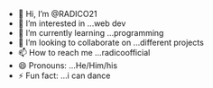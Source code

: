 - 👋 Hi, I’m @RADICO21
- 👀 I’m interested in ...web dev
- 🌱 I’m currently learning ...programming
- 💞️ I’m looking to collaborate on ...different projects
- 📫 How to reach me ...radicoofficial
- 😄 Pronouns: ...He/Him/his
- ⚡ Fun fact: ...i can dance

<!---
RADICO21/RADICO21 is a ✨ special ✨ repository because its `README.md` (this file) appears on your GitHub profile.
You can click the Preview link to take a look at your changes.
--->
